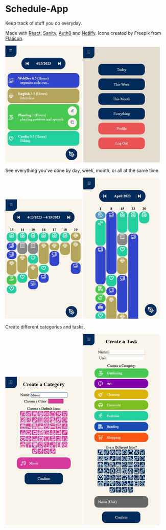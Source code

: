 # Schedule-App

Keep track of stuff you do everyday.

Made with [React](https://react.dev/), [Sanity](https://www.sanity.io/), [Auth0](https://auth0.com/) and [Netlify](https://www.netlify.com/). Icons created by Freepik from [Flaticon](https://www.flaticon.com/).

<img src="https://github.com/LacChe/Schedule-App/blob/main/pics/day.JPG" width="240" /> <img src="https://github.com/LacChe/Schedule-App/blob/main/pics/nav.JPG" width="240" />

See everything you've done by day, week, month, or all at the same time.

<img src="https://github.com/LacChe/Schedule-App/blob/main/pics/week.JPG" width="240" /> <img src="https://github.com/LacChe/Schedule-App/blob/main/pics/month.JPG" width="240" />

Create different categories and tasks.

<img src="https://github.com/LacChe/Schedule-App/blob/main/pics/category.JPG" width="240" /> <img src="https://github.com/LacChe/Schedule-App/blob/main/pics/task.JPG" width="240" />

